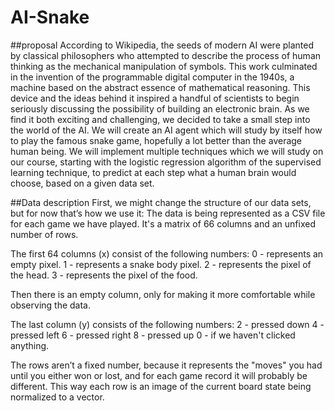 # AI-Snake


##proposal
According to Wikipedia, the seeds of modern AI were planted by classical philosophers who attempted to describe the process of human thinking as the mechanical manipulation of symbols.
This work culminated in the invention of the programmable digital computer in the 1940s, a machine based on the abstract essence of mathematical reasoning. This device and the ideas behind it inspired a handful of scientists to begin seriously discussing the possibility of building an electronic brain.
As we find it both exciting and challenging, we decided to take a small step into the world of the AI. We will create an AI agent which will study by itself how to play the famous snake game, hopefully a lot better than the average human being.
We will implement multiple techniques which we will study on our course, starting with the logistic regression algorithm of the supervised learning technique, to predict at each step what a human brain would choose, based on a given data set.  

##Data description
First, we might change the structure of our data sets, but for now that’s how we use it:
The data is being represented as a CSV file for each game we have played. It's a matrix of 66 columns and an unfixed number of rows. 

The first 64 columns (x) consist of the following numbers:
0 - represents an empty pixel.
1 - represents a snake body pixel.
2 - represents the pixel of the head.
3 - represents the pixel of the food.

Then there is an empty column, only for making it more comfortable while observing the data.

The last column (y) consists of the following numbers:
2 - pressed down
4 - pressed left
6 - pressed right
8 - pressed up
0 - if we haven't clicked anything.

The rows aren’t a fixed number, because it represents the "moves" you had until you either won or lost, and for each game record it will probably be different. This way each row is an image of the current board state being normalized to a vector.
